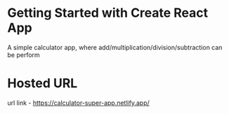 # Getting Started with Create React App

A simple calculator app, where add/multiplication/division/subtraction can be perform

# Hosted URL

url link - https://calculator-super-app.netlify.app/
